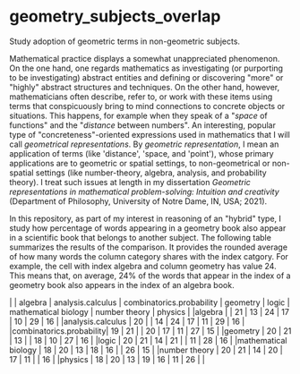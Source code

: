 # geometry_subjects_overlap
Study adoption of geometric terms in non-geometric subjects.


Mathematical practice displays a somewhat unappreciated phenomenon. On the one hand, one regards mathematics as investigating (or purporting to be investigating) abstract entities and defining or discovering "more" or "highly" abstract structures and techniques. On the other hand, however, mathematicians often describe, refer to, or work with these items using terms that conspicuously bring to mind connections to concrete objects or situations. This happens, for example when they speak of a "_space_ of functions" and the "_distance_ between numbers". An interesting, popular type of "concreteness"-oriented expressions used in mathematics that I will call _geometrical representations_. By _geometric representation_, I mean an application of terms (like 'distance', 'space, and 'point'), whose primary applications are to geometric or spatial settings, to non-geometrical or non-spatial settings (like number-theory, algebra, analysis, and probability theory). I treat such issues at length in my dissertation _Geometric representations in mathematical problem-solving: Intuition and creativity_ (Department of Philosophy, University of Notre Dame, IN, USA; 2021). 

In this repository, as part of my interest in reasoning of an "hybrid" type, I study how percentage of words appearing in a geometry book also appear in a scientific book that belongs to another subject. The following table summarizes the results of the comparison. It provides the rounded average of how many words the column category shares with the index catgory. For example, the cell with index algebra and column geometry has value 24. This means that, on average, 24% of the words that appear in the index of a geometry book also appears in the index of an algebra book.
 
|                         | algebra | analysis.calculus | combinatorics.probability | geometry | logic | mathematical biology | number theory | physics |
|algebra                  |         |     21            |    13                     |    24    |  17   |    10                |    29         |  16     |
|analysis.calculus        |  20     |                   |    14                     |    24    |  17   |    11                |    29         |  16     |
|combinatorics.probability|  19     |    21             |                           |    20    |  17   |    11                |    27         |  15     |
|geometry                 |  20     |    21             |    13                     |          |  18   |    10                |    27         |  16     |
|logic                    |  20     |    21             |    14                     |    21    |       |    11                |    28         |  16     |
|mathematical biology     |  18     |    20             |    13                     |    18    |  16   |                      |    26         |  15     |
|number theory            |  20     |    21             |    14                     |    20    |  17   |    11                |               |  16     |
|physics                  |  18     |    20             |    13                     |    19    |  16   |    11                |    26         |         |

